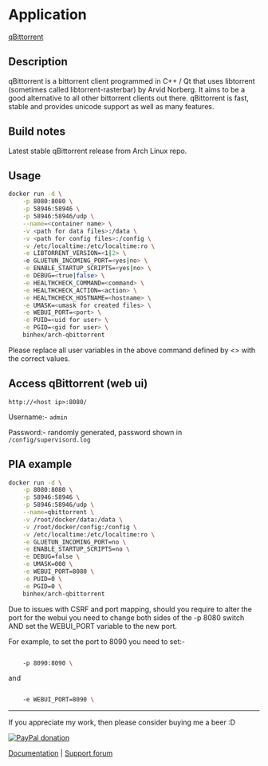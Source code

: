 # Application

<!-- markdownlint-disable MD033 -->
[qBittorrent](https://www.qbittorrent.org/)

## Description

qBittorrent is a bittorrent client programmed in C++ / Qt that uses libtorrent
(sometimes called libtorrent-rasterbar) by Arvid Norberg. It aims to be a good
alternative to all other bittorrent clients out there. qBittorrent is fast,
stable and provides unicode support as well as many features.

## Build notes

Latest stable qBittorrent release from Arch Linux repo.

## Usage

```bash
docker run -d \
    -p 8080:8080 \
    -p 58946:58946 \
    -p 58946:58946/udp \
    --name=<container name> \
    -v <path for data files>:/data \
    -v <path for config files>:/config \
    -v /etc/localtime:/etc/localtime:ro \
    -e LIBTORRENT_VERSION=<1|2> \
    -e GLUETUN_INCOMING_PORT=<yes|no> \
    -e ENABLE_STARTUP_SCRIPTS=<yes|no> \
    -e DEBUG=<true|false> \
    -e HEALTHCHECK_COMMAND=<command> \
    -e HEALTHCHECK_ACTION=<action> \
    -e HEALTHCHECK_HOSTNAME=<hostname> \
    -e UMASK=<umask for created files> \
    -e WEBUI_PORT=<port> \
    -e PUID=<uid for user> \
    -e PGID=<gid for user> \
    binhex/arch-qbittorrent
```

Please replace all user variables in the above command defined by <> with the
correct values.

## Access qBittorrent (web ui)

`http://<host ip>:8080/`

Username:- `admin`

Password:- randomly generated, password shown in `/config/supervisord.log`

## PIA example

```bash
docker run -d \
    -p 8080:8080 \
    -p 58946:58946 \
    -p 58946:58946/udp \
    --name=qbittorrent \
    -v /root/docker/data:/data \
    -v /root/docker/config:/config \
    -v /etc/localtime:/etc/localtime:ro \
    -e GLUETUN_INCOMING_PORT=no \
    -e ENABLE_STARTUP_SCRIPTS=no \
    -e DEBUG=false \
    -e UMASK=000 \
    -e WEBUI_PORT=8080 \
    -e PUID=0 \
    -e PGID=0 \
    binhex/arch-qbittorrent
```

Due to issues with CSRF and port mapping, should you require to alter the port
for the webui you need to change both sides of the -p 8080 switch AND set the
WEBUI_PORT variable to the new port.

For example, to set the port to 8090 you need to set:-

```bash

    -p 8090:8090 \
```

and

```bash

    -e WEBUI_PORT=8090 \
```

---

If you appreciate my work, then please consider buying me a beer  :D

[![PayPal donation](https://www.paypal.com/en_US/i/btn/btn_donate_SM.gif)](https://www.paypal.com/cgi-bin/webscr?cmd=_s-xclick&hosted_button_id=MM5E27UX6AUU4)

[Documentation](https://github.com/binhex/documentation) | [Support forum](https://forums.unraid.net/topic/75539-support-binhex-qbittorrentvpn/)
